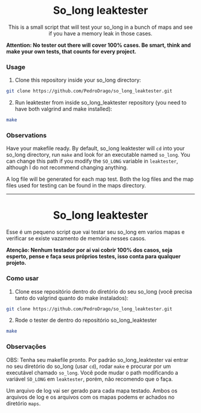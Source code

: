 <h1 align="center">So_long leaktester</h1>

<p align="center">
    This is a small script that will test your so_long in a bunch of maps and see if you have a memory leak in those cases.
</p>

**Attention: No tester out there will cover 100% cases. Be smart, think and make your own tests, that counts for every project.**

### Usage
1. Clone this repository inside your so_long directory:
``` bash
git clone https://github.com/PedroDrago/so_long_leaktester.git
```
2. Run leaktester from inside so_long_leaktester repository (you need to have both valgrind and make installed):
```bash
make
```
### Observations
Have your makefile ready. By default, so_long leaktester will `cd` into your so_long directory, run `make` and look for an executable named `so_long`. You can change this path if you modify the `SO_LONG` variable in `leaktester`, although I do not recommend changing anything.

A log file will be generated for each map test. Both the log files and the map files used for testing can be found in the maps directory.

---
<h1 align="center">So_long leaktester</h1>

Esse é um pequeno script que vai testar seu so_long em varios mapas e verificar se existe vazamento de memória nesses casos.

**Atenção: Nenhum testador por aí vai cobrir 100% dos casos, seja esperto, pense e faça seus próprios testes, isso conta para qualquer projeto.**

### Como usar
1. Clone esse repositório dentro do diretório do seu so_long (você precisa tanto do valgrind quanto do make instalados):
``` bash
git clone https://github.com/PedroDrago/so_long_leaktester.git
```
2. Rode o tester de dentro do repositório so_long_leaktester
```bash
make
```

### Observações
OBS: Tenha seu makefile pronto. Por padrão so_long_leaktester vai entrar no seu diretório do so_long (usar `cd`), rodar `make` e procurar por um executável chamado `so_long`. Você pode mudar o path modificando a variável `SO_LONG` em `leaktester`, porém, não recomendo que o faça.

Um arquivo de log vai ser gerado para cada mapa testado. Ambos os arquivos de log e os arquivos com os mapas podems er achados no diretório `maps`.
